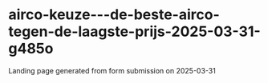 # airco-keuze---de-beste-airco-tegen-de-laagste-prijs-2025-03-31-g485o
Landing page generated from form submission on 2025-03-31
